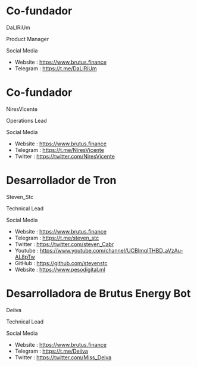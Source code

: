 # Co-fundador

DaLlRiUm

Product Manager

Social Media

* Website   :  https://www.brutus.finance
* Telegram  :  https://t.me/DaLlRiUm

# Co-fundador

NiresVicente

Operations Lead

Social Media

* Website   :  https://www.brutus.finance
* Telegram  :  https://t.me/NiresVicente
* Twitter   :  https://twitter.com/NiresVicente

# Desarrollador de Tron

Steven_Stc

Technical Lead

Social Media

* Website   :  https://www.brutus.finance
* Telegram  :  https://t.me/steven_stc
* Twitter   :  https://twitter.com/steven_Cabr
* Youtube   :  https://www.youtube.com/channel/UCBImqITHBD_aVzAu-AL8pTw
* GitHub    :  https://github.com/stevenstc
* Website   :  https://www.pesodigital.ml



# Desarrolladora de Brutus Energy Bot

Deiiva

Technical Lead

Social Media

* Website   :  https://www.brutus.finance
* Telegram  :  https://t.me/Deiiva
* Twitter   :  https://twitter.com/Miss_Deiva


